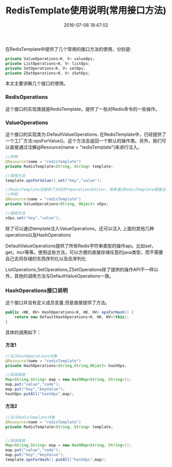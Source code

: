 ﻿---
title: RedisTemplate使用说明(常用接口方法)
date: 2016-07-08 18:47:02
tags:
- redis
categories:
- java
toc: true
---
在RedisTemplate中提供了几个常用的接口方法的使用，分别是:

```java
private ValueOperations<K, V> valueOps;
private ListOperations<K, V> listOps;
private SetOperations<K, V> setOps;
private ZSetOperations<K, V> zSetOps;
```
本文主要讲解几个接口的使用。
<!-- more -->

### RedisOperations
这个接口的实现类就是RedisTemplate，提供了一些对Redis命令的一些操作。

### ValueOperations
这个接口的实现类为:DefaultValueOperations.
在RedisTemplate中，已经提供了一个工厂方法:opsForValue()。这个方法会返回一个默认的操作类。另外，我们可以直接通过注解@Resource(name = "redisTemplate")来进行注入。

```java
//声明
@Resource(name = "redisTemplate")
private RedisTemplate<String, String> template;

//调用方法
template.opsForValue().set("key","value");
```

```java
//RedisTemplate还提供了对应的*OperationsEditor，用来通过RedisTemplate直接注入对应的Operation。
//声明
@Resource(name = "redisTemplate")
private ValueOperations<String, Object> vOps;

//调用方法
vOps.set("key","value");
```
除了可以通过template注入ValueOperations，还可以注入 上面的其他几种operations以及HashOperations

DefaultValueOperations提供了所有Redis字符串类型的操作api。比如set，get，incr等等。使用这些方法，可以方便的直接存储任意的java类型，而不需要自己去将存储的东西序列化以及反序列化

ListOperations,SetOperations,ZSetOperations除了提供的操作API不一样以外，其他的调用方法与DefaultValueOperations一致。

### HashOperations接口说明
这个接口并没有定义成员变量,但是直接提供了方法。
```java
public <HK, HV> HashOperations<K, HK, HV> opsForHash() {
	return new DefaultHashOperations<K, HK, HV>(this);
}
```

具体的调用如下：
#### 方法1
```java
//注入HashOperations对象
@Resource(name = "redisTemplate")
private HashOperations<String,String,Object> hashOps;

//具体调用
Map<String,String> map = new HashMap<String, String>();
map.put("value","code");
map.put("key","keyValue");
hashOps.putAll("hashOps",map);
```

#### 方法2

```java
//注入RedisTemplate对象
@Resource(name = "redisTemplate")
private RedisTemplate<String, String> template;


//具体调用
Map<String,String> map = new HashMap<String, String>();
map.put("value","code");
map.put("key","keyValue");
template.opsForHash().putAll("hashOps",map);
```
